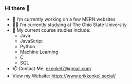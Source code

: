 ### Hi there 👋

- 🔭 I’m currently working on a few MERN websites
- :student: I'm currently studying at The Ohio State University
- 🌱 My current course studies include:
  - Java
  - JavaScript
  - Python
  - Machine Learning
  - C
  - SQL
- 📫 Contact Me: ekenkel7@gmail.com
- View my Website: https://www.erikkenkel.social/
